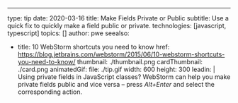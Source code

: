 ---
type: tip
date: 2020-03-16
title: Make Fields Private or Public
subtitle: Use a quick fix to quickly make a field public or private.
technologies: [javascript, typescript]
topics: []
author: pwe
seealso:
- title: 10 WebStorm shortcuts you need to know
  href: https://blog.jetbrains.com/webstorm/2015/06/10-webstorm-shortcuts-you-need-to-know/
thumbnail: ./thumbnail.png
cardThumbnail: ./card.png
animatedGif:
  file: ./tip.gif
  width: 600
  height: 300
leadin: |
  Using private fields in JavaScript classes?
  WebStorm can help you make private fields public and vice 
  versa – press *Alt+Enter* and select the corresponding action.
